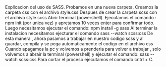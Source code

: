 Explicacion del uso de SASS.
Probamos en una nueva carpeta.
Creamos la carpeta css con el archivo style.css
Despues de crear la carpeta scss con el archivo style.scss
Abrir terminal (powershell).
Ejecutamos el comando : npm init (por unica vez) y apretamos 10 veces enter para confirmar todo.
Luego necesitamos ejecutar el comando: npm install -g sass
Al terminar la instalacion necesitamos ejecturar el comando sass --watch scss:css
De esta manera , ahora pasamos a trabajar en nuestro codigo scss y al guardar, compila y se pega automaticamente el codigo en el archivo css
Cuando apagamos la pc y volvemos a prenderla para volver a trabajar , solo volvemos a abrair la terminal (powershell) y ejecutar el comando: sass --watch scss:css
Para cortar el proceso ejecutamos el comando cntrl + C.
